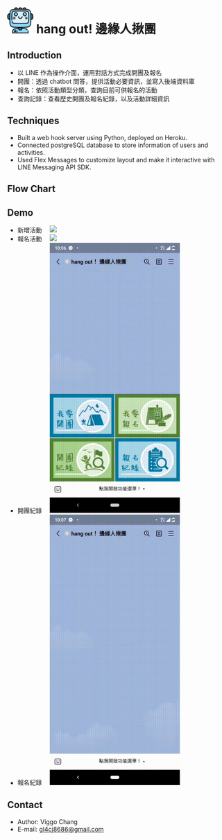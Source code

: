 # <img width="60px" src="/README/icon.png"/> hang out! 邊緣人揪團

## Introduction 
+ 以 LINE 作為操作介面，運用對話方式完成開團及報名
+ 開團：透過 chatbot 問答，提供活動必要資訊，並寫入後端資料庫
+ 報名：依照活動類型分類，查詢目前可供報名的活動
+ 查詢記錄：查看歷史開團及報名紀錄，以及活動詳細資訊

## Techniques
+ Built a web hook server using Python, deployed on Heroku. 
+ Connected postgreSQL database to store information of users and activities.
+ Used Flex Messages to customize layout and make it interactive with LINE Messaging API SDK. 

## Flow Chart


## Demo
+ 新增活動
&emsp;<img src="/README/group.gif" width=300px/> 
+ 報名活動
&emsp;<img src="/README/registration.gif" width=300px/> 
+ 開團紀錄
&emsp;<img src="/README/group_record.gif" width=300px/> 
+ 報名紀錄
&emsp;<img src="/README/registration_record.gif" width=300px/> 


## Contact
+ Author: Viggo Chang
+ E-mail: <gl4cj8686@gmail.com> 